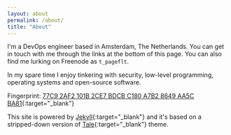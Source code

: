 ```yaml
---
layout: about 
permalink: /about/
title: "About"
---
```


I'm a DevOps engineer based in Amsterdam, The Netherlands. You can get in touch with me through the links at the bottom of this page. You can also find me lurking on Freenode as `t_pageflt`.

In my spare time I enjoy tinkering with security, low-level programming, operating systems and open-source software.

Fingerprint: [77C9 2AF2 101B 2CE7 BDCB C180 A7B2 8649 AA5C BA81](/assets/t_pageflt.asc){:target="_blank"} 

This site is powered by [Jekyll](https://jekyllrb.com/){:target="_blank"} and it's based on a stripped-down version of [Tale](https://github.com/chesterhow/tale){:target="_blank"} theme.

